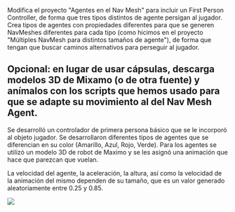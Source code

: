 Modifica el proyecto "Agentes en el Nav Mesh" para incluir un First Person Controller, de forma que tres tipos distintos de agente persigan al jugador. Crea tipos de agentes con propiedades diferentes para que se generen NavMeshes diferentes para cada tipo (como hicimos en el proyecto "Múltiples NavMesh para distintos tamaños de agente"), de forma que tengan que buscar caminos alternativos para perseguir al jugador.

Opcional: en lugar de usar cápsulas, descarga modelos 3D de Mixamo (o de otra fuente) y anímalos con los scripts que hemos usado para que se adapte su movimiento al del Nav Mesh Agent.
---
Se desarrolló un controlador de primera persona básico que se le incorporó al objeto jugador. Se desarrollaron diferentes tipos de agentes que se diferencian en su color (Amarillo, Azul, Rojo, Verde). Para los agentes se utilizó un modelo 3D de robot de Maximo y se les asignó una animación que hace que parezcan que vuelan. 

La velocidad del agente, la aceleración, la altura, así como la velocidad de la animación del mismo dependen de su tamaño, que es un valor generado aleatoriamente entre 0.25 y 0.85.

![](gif.gif)
